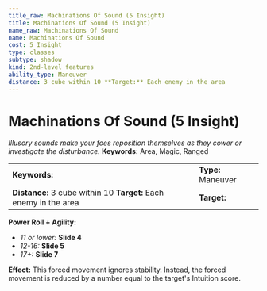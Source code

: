 ```yaml
---
title_raw: Machinations Of Sound (5 Insight)
title: Machinations Of Sound (5 Insight)
name_raw: Machinations Of Sound
name: Machinations Of Sound
cost: 5 Insight
type: classes
subtype: shadow
kind: 2nd-level features
ability_type: Maneuver
distance: 3 cube within 10 **Target:** Each enemy in the area
---
```


# Machinations Of Sound (5 Insight)

*Illusory sounds make your foes reposition themselves as they cower or investigate the disturbance.* **Keywords:** Area, Magic, Ranged

|                                                                   |                    |
| :---------------------------------------------------------------- | :----------------- |
| **Keywords:**                                                     | **Type:** Maneuver |
| **Distance:** 3 cube within 10 **Target:** Each enemy in the area | **Target:**        |

**Power Roll + Agility:**

- *11 or lower:* **Slide 4**
- *12-16:* **Slide 5**
- *17+:* **Slide 7**

**Effect:** This forced movement ignores stability. Instead, the forced movement is reduced by a number equal to the target's Intuition score.
